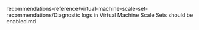recommendations-reference/virtual-machine-scale-set-recommendations/Diagnostic logs in Virtual Machine Scale Sets should be enabled.md